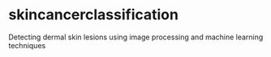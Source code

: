 # skincancerclassification
Detecting dermal skin lesions using image processing and machine learning techniques
